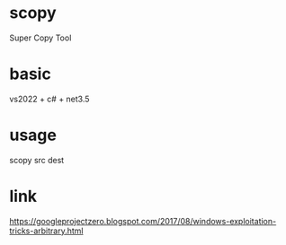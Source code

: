 # scopy
Super Copy Tool

# basic
vs2022 + c# + net3.5

# usage
scopy src dest

# link
https://googleprojectzero.blogspot.com/2017/08/windows-exploitation-tricks-arbitrary.html